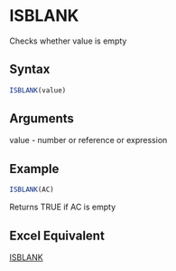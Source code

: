 # ISBLANK

Checks whether value is empty

## Syntax

```javascript
ISBLANK(value)
```

## Arguments

value - number or reference or expression&#x20;

## **Example**

```javascript
ISBLANK(AC)
```

Returns TRUE if AC is empty

## **Excel Equivalent**

[ISBLANK](https://support.microsoft.com/en-us/office/is-functions-0f2d7971-6019-40a0-a171-f2d869135665)
